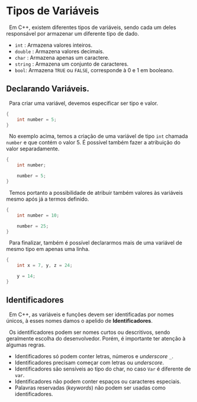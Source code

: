 # Tipos de Variáveis
&nbsp; Em C++, existem diferentes tipos de variáveis, sendo cada um deles responsável por armazenar um diferente tipo de dado.

* `int` : Armazena valores inteiros.
* `double` : Armazena valores decimais.
* `char` : Armazena apenas um caractere.
* `string` : Armazena um conjunto de caracteres.
* `bool`: Armazena `TRUE` ou `FALSE`, corresponde à 0 e 1 em booleano.

## Declarando Variáveis.
&nbsp; Para criar uma variável, devemos especificar ser tipo e valor.
```cpp
{
	int number = 5;
}
```
&nbsp; No exemplo acima, temos a criação de uma variável de tipo `int` chamada `number` e que contém o valor 5. É possível também fazer a atribuição do valor separadamente.
```cpp
{
	int number;

	number = 5;
}
```
&nbsp; Temos portanto a possibilidade de atribuir também valores às variáveis mesmo após já a termos definido.
```cpp
{
	int number = 10;

	number = 25;
}
```
&nbsp; Para finalizar, também é possível declararmos mais de uma variável de mesmo tipo em apenas uma linha.
```cpp
{
	int x = 7, y, z = 24;

	y = 14;
}
```

## Identificadores
&nbsp; Em C++, as variáveis e funções devem ser identificadas por nomes únicos, à esses nomes damos o apelido de **Identificadores**.

&nbsp; Os identificadores podem ser nomes curtos ou descritivos, sendo geralmente escolha do desenvolvedor. Porém, é importante ter atenção à algumas regras.

* Identificadores só podem conter letras, números e _underscore_ `_`.
* Identificadores precisam começar com letras ou _underscore_.
* Identificadores são sensíveis ao tipo do char, no caso `Var` é diferente de `var`.
* Identificadores não podem conter espaços ou caracteres especiais.
* Palavras reservadas (_keywords_) não podem ser usadas como identificadores.